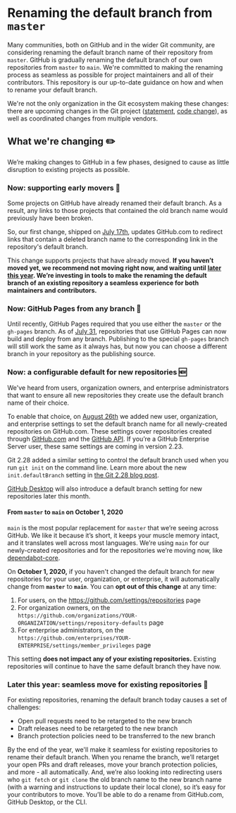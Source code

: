 # Renaming the default branch from `master`

Many communities, both on GitHub and in the wider Git community, are considering renaming the default branch name of their repository from `master`. GitHub is gradually renaming the default branch of our own repositories from `master` to `main`. We're committed to making the renaming process as seamless as possible for project maintainers and all of their contributors. This repository is our up-to-date guidance on how and when to rename your default branch.

We're not the only organization in the Git ecosystem making these changes: there are upcoming changes in the Git project ([statement](https://sfconservancy.org/news/2020/jun/23/gitbranchname/), [code change](https://lore.kernel.org/git/pull.656.v4.git.1593009996.gitgitgadget@gmail.com/)), as well as coordinated changes from multiple vendors.

## What we're changing :pencil2:

We’re making changes to GitHub in a few phases, designed to cause as little disruption to existing projects as possible.

### Now: supporting early movers 🚚

Some projects on GitHub have already renamed their default branch. As a result, any links to those projects that contained the old branch name would previously have been broken.

So, our first change, shipped on [July 17th](https://github.blog/changelog/2020-07-17-links-to-deleted-branches-now-redirect-to-the-default-branch/), updates GitHub.com to redirect links that contain a deleted branch name to the corresponding link in the repository's default branch.

This change supports projects that have already moved. **If you haven’t moved yet, we recommend not moving right now, and waiting until [later this year](#later-this-year). We’re investing in tools to make the renaming the default branch of an existing repository a seamless experience for both maintainers and contributors.**

### Now: GitHub Pages from any branch 📰

Until recently, GitHub Pages required that you use either the `master` or the `gh-pages` branch. As of [July 31](https://github.blog/changelog/2020-07-31-build-and-deploy-github-pages-from-any-branch-beta/), repositories that use GitHub Pages can now build and deploy from any branch. Publishing to the special `gh-pages` branch will still work the same as it always has, but now you can choose a different branch in your repository as the publishing source.

### Now: a configurable default for new repositories 🆕

We've heard from users, organization owners, and enterprise administrators that want to ensure all new repositories they create use the default branch name of their choice.

To enable that choice, on [August 26th](https://github.blog/changelog/2020-08-26-set-the-default-branch-for-newly-created-repositories/) we added new user, organization, and enterprise settings to set the default branch name for all newly-created repositories on GitHub.com. These settings cover repositories created through [GitHub.com](https://github.com/new) and the [GitHub API](https://developer.github.com/v3/guides/getting-started/#create-a-repository). If you’re a GitHub Enterprise Server user, these same settings are coming in version 2.23.

Git 2.28 added a similar setting to control the default branch used when you run `git init` on the command line. Learn more about the new `init.defaultBranch` setting in [the Git 2.28 blog post](https://github.blog/2020-07-27-highlights-from-git-2-28/#introducing-init-defaultbranch).

[GitHub Desktop](https://desktop.github.com/) will also introduce a default branch setting for new repositories later this month.

#### From `master` to `main` on October 1, 2020

`main` is the most popular replacement for `master` that we’re seeing across GitHub. We like it because it’s short, it keeps your muscle memory intact, and it translates well across most languages. We’re using `main` for our newly-created repositories and for the repositories we’re moving now, like [dependabot-core](https://github.com/dependabot/dependabot-core).

On **October 1, 2020,** if you haven't changed the default branch for new repositories for your user, organization, or enterprise, it will automatically change from **`master`** to **`main`**. You can **opt out of this change** at any time:

1. For users, on the https://github.com/settings/repositories page
2. For organization owners, on the `https://github.com/organizations/YOUR-ORGANIZATION/settings/repository-defaults` page
3. For enterprise administrators, on the `https://github.com/enterprises/YOUR-ENTERPRISE/settings/member_privileges` page

This setting **does not impact any of your existing repositories.** Existing repositories will continue to have the same default branch they have now.

<a name="later-this-year"></a>

### Later this year: seamless move for existing repositories 🚀

For existing repositories, renaming the default branch today causes a set of challenges:

- Open pull requests need to be retargeted to the new branch
- Draft releases need to be retargeted to the new branch
- Branch protection policies need to be transferred to the new branch

By the end of the year, we'll make it seamless for existing repositories to rename their default branch. When you rename the branch, we’ll retarget your open PRs and draft releases, move your branch protection policies, and more - all automatically. And, we’re also looking into redirecting users who `git fetch` or `git clone` the old branch name to the new branch name (with a warning and instructions to update their local clone), so it’s easy for your contributors to move. You’ll be able to do a rename from GitHub.com, GitHub Desktop, or the CLI.
